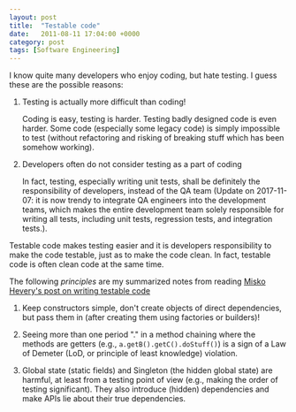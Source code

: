 ```yaml
---
layout: post
title:  "Testable code"
date:   2011-08-11 17:04:00 +0000
category: post
tags: [Software Engineering]
---
```


I know quite many developers who enjoy coding, but hate testing. I guess these are the possible reasons:

1. Testing is actually more difficult than coding!

    Coding is easy, testing is harder. Testing badly designed code is even harder. Some code (especially some legacy code) is simply impossible to test (without refactoring and risking of breaking stuff which has been somehow working).

2. Developers often do not consider testing as a part of coding

    In fact, testing, especially writing unit tests, shall be definitely the responsibility of developers, instead of the QA team (Update on 2017-11-07: it is now trendy to integrate QA engineers into the development teams, which makes the entire development team solely responsible for writing all tests, including unit tests, regression tests, and integration tests.).

Testable code makes testing easier and it is developers responsibility to make the code testable, just as to make the code clean. In fact, testable code is often clean code at the same time.

The following _principles_ are my summarized notes from reading [Misko Hevery's post on writing testable code](http://misko.hevery.com/code-reviewers-guide/)

1. Keep constructors simple, don't create objects of direct dependencies, but pass them in (after creating them using factories or builders)!

2. Seeing more than one period "." in a method chaining where the methods are getters (e.g., `a.getB().getC().doStuff()`) is a sign of a Law of Demeter (LoD, or principle of least knowledge) violation.

3. Global state (static fields) and Singleton (the hidden global state) are harmful, at least from a testing point of view (e.g., making the order of testing significant). They also introduce (hidden) dependencies and make APIs lie about their true dependencies.
